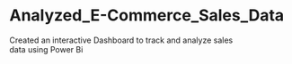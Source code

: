 # Analyzed_E-Commerce_Sales_Data
Created an interactive Dashboard to track and analyze sales data using Power Bi
